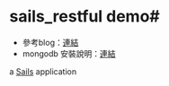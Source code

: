 # sails_restful demo#


- 參考blog：[連結](http://level-out.com/blog/2014/08/28/sails.html) 
- mongodb 安裝說明：[連結](http://docs.mongodb.org/manual/tutorial/install-mongodb-on-windows/)

a [Sails](http://sailsjs.org) application

